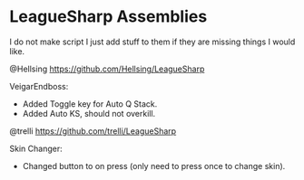 LeagueSharp Assemblies
===========

I do not make script I just add stuff to them if they are missing things I would like.

@Hellsing https://github.com/Hellsing/LeagueSharp

VeigarEndboss:
- Added Toggle key for Auto Q Stack.
- Added Auto KS, should not overkill.


@trelli https://github.com/trelli/LeagueSharp

Skin Changer:
- Changed button to on press (only need to press once to change skin).
